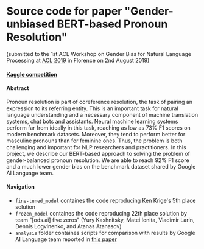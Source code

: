 # Source code for paper "Gender-unbiased BERT-based Pronoun Resolution" 
(submitted to the 1st ACL Workshop on Gender Bias for Natural Language Processing at [ACL 2019](http://www.acl2019.org/EN/index.xhtml) in Florence on 2nd August 2019)

#### [Kaggle competition](https://www.kaggle.com/c/gendered-pronoun-resolution)
#### Abstract 
Pronoun resolution is part of coreference resolution, the task of pairing an expression to its referring entity. This is an important task for natural language understanding and a necessary component of machine translation systems, chat bots and assistants. Neural machine learning systems perform far from ideally in this task, reaching as low as 73\% F1 scores on modern benchmark datasets. Moreover, they tend to perform better for masculine pronouns than for feminine ones. Thus, the problem is both challenging and important for NLP researchers and practitioners. In this project, we describe our BERT-based approach to solving the problem of gender-balanced pronoun resolution. We are able to reach 92\% F1 score and a much lower gender bias on the benchmark dataset shared by Google AI Language team.

#### Navigation
 - `fine-tuned_model` containes the code reproducing Ken Krige's 5th place solution  
 - `frozen_model` containes the code reproducing 22th place solution by team "[ods.ai] five zeros" (Yury Kashnitsky, Matei Ionita, Vladimir Larin, Dennis Logvinenko, and Atanas Atanasov)
 - `analysis` folder containes scripts for comparison with results by Google AI Language team reported in [this paper](https://arxiv.org/abs/1810.05201)
